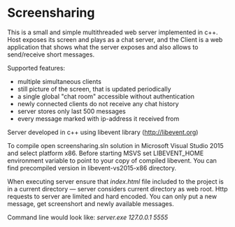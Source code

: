 # Screensharing 

This is a small and simple multithreaded web server implemented in c++.
Host exposes its screen and plays as a chat server, and the Client is a web application that shows what the server exposes and also allows to send/receive short messages.

Supported features:
+ multiple simultaneous clients
+ still picture of the screen, that is updated periodically
+ a single global "chat room" accessible without authentication
+ newly connected clients do not receive any chat history
+ server stores only last 500 messages
+ every message marked with ip-address it received from

Server developed in c++ using libevent library (http://libevent.org)

To compile open screensharing.sln solution in Microsoft Visual Studio 2015 and select platform x86. Before starting MSVS set LIBEVENT_HOME environment variable to point to your copy of compiled libevent. You can find precompiled version in libevent-vs2015-x86 directory.

When executing server ensure that _index.html_ file included to the project is in a current directory — server considers current directory as web root.
Http requests to server are limited and hard encoded. You can only put a new message, get screenshort and newly available messages.

Command line would look like: _server.exe 127.0.0.1 5555_
